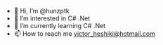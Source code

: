 - 👋 Hi, I’m @hunzptk
- 👀 I’m interested in C# .Net
- 🌱 I’m currently learning C# .Net
- 📫 How to reach me victor_heshiki@hotmail.com

<!---
hunzptk/hunzptk is a ✨ special ✨ repository because its `README.md` (this file) appears on your GitHub profile.
You can click the Preview link to take a look at your changes.
--->
